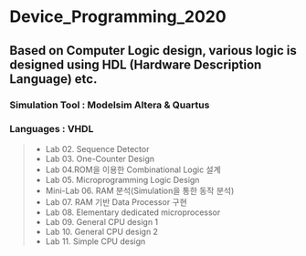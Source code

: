 # Device_Programming_2020

## Based on Computer Logic design, various logic is designed using HDL (Hardware Description Language) etc.
### Simulation Tool : Modelsim Altera & Quartus
### Languages : VHDL

> - Lab 02. Sequence Detector 
> - Lab 03. One-Counter Design 
> - Lab 04.ROM을 이용한 Combinational Logic 설계
> - Lab 05. Microprogramming Logic Design
> - Mini-Lab 06. RAM 분석(Simulation을 통한 동작 분석)
> - Lab 07. RAM 기반 Data Processor 구현
> - Lab 08. Elementary dedicated microprocessor
> - Lab 09. General CPU design 1
> - Lab 10. General CPU design 2
> - Lab 11. Simple CPU design
